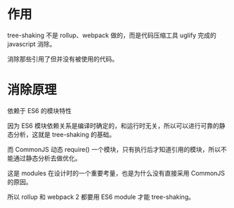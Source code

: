 # 作用

tree-shaking 不是 rollup、webpack 做的，而是代码压缩工具 uglify 完成的 javascript 消除。

消除那些引用了但并没有被使用的代码。



# 消除原理

依赖于 ES6 的模块特性

因为 ES6 模块依赖关系是编译时确定的，和运行时无关，所以可以进行可靠的静态分析，这就是 tree-shaking 的基础。

而 CommonJS 动态 require() 一个模块，只有执行后才知道引用的模块，所以不能通过静态分析去做优化。

这是 modules 在设计时的一个重要考量，也是为什么没有直接采用 CommonJS 的原因。

所以 rollup 和 webpack 2 都要用 ES6 module 才能 tree-shaking。